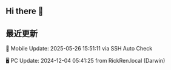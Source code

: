 ## Hi there 👋

<!--
**realrickren/realrickren** is a ✨ _special_ ✨ repository because its `README.md` (this file) appears on your GitHub profile.

Here are some ideas to get you started:

- 🔭 I’m currently working on ...
- 🌱 I’m currently learning ...
- 👯 I’m looking to collaborate on ...
- 🤔 I’m looking for help with ...
- 💬 Ask me about ...
- 📫 How to reach me: ...
- 😄 Pronouns: ...
- ⚡ Fun fact: ...
-->


## 最近更新

📱 Mobile Update: 2025-05-26 15:51:11 via SSH Auto Check

🖥️ PC Update: 2024-12-04 05:41:25 from RickRen.local (Darwin)
